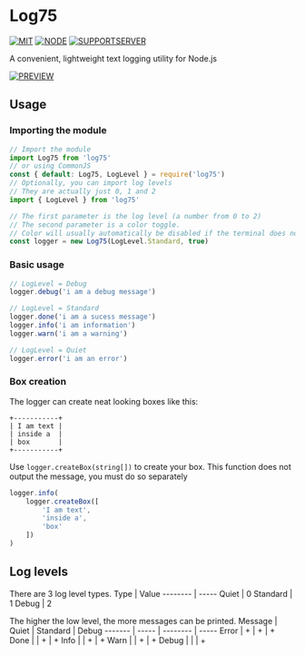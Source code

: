 # Log75
[![MIT](https://flat.badgen.net/badge/License/MIT/blue)](https://gitlab.com/Wait_What_/log75/-/blob/master/LICENSE.md)
[![NODE](https://flat.badgen.net/badge/Language/Node.js/green?icon=node)](https://nodejs.org/en/)
[![SUPPORTSERVER](https://flat.badgen.net/badge/Support%20server/Join/purple)](https://discord.gg/N8Fqcuk)

A convenient, lightweight text logging utility for Node.js

[![PREVIEW](https://gitlab.com/Wait_What_/log75/-/raw/master/assets/preview.png)]()

## Usage
### Importing the module
```js
// Import the module
import Log75 from 'log75'
// or using CommonJS
const { default: Log75, LogLevel } = require('log75')
// Optionally, you can import log levels
// They are actually just 0, 1 and 2
import { LogLevel } from 'log75'

// The first parameter is the log level (a number from 0 to 2)
// The second parameter is a color toggle.
// Color will usually automatically be disabled if the terminal does not support it, but you can force it to be disabled by setting it to false
const logger = new Log75(LogLevel.Standard, true)
```

### Basic usage
```js
// LogLevel = Debug
logger.debug('i am a debug message')

// LogLevel = Standard
logger.done('i am a sucess message')
logger.info('i am information')
logger.warn('i am a warning')

// LogLevel = Quiet
logger.error('i am an error')
```

### Box creation
The logger can create neat looking boxes like this:
```
+-----------+
| I am text |
| inside a  |
| box       |
+-----------+
```

Use `logger.createBox(string[])` to create your box. This function does not output the message, you must do so separately
```js
logger.info(
    logger.createBox([
        'I am text',
        'inside a',
        'box'
    ])
)
```

## Log levels
There are 3 log level types.
Type     | Value
-------- | -----
Quiet    |   0
Standard |   1
Debug    |   2

The higher the low level, the more messages can be printed.
Message | Quiet | Standard | Debug
------- | ----- | -------- | -----
Error   |   +   |     +    |   +
Done    |       |     +    |   +
Info    |       |     +    |   +
Warn    |       |     +    |   +
Debug   |       |          |   +